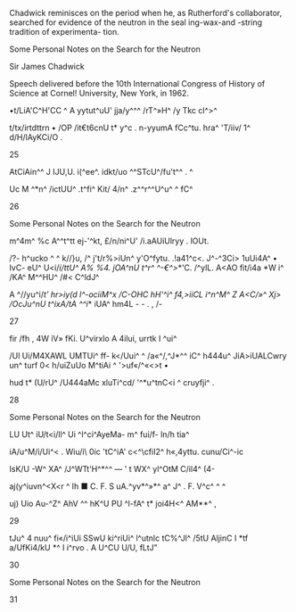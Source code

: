 
Chadwick reminisces on the period when he, as Rutherford's collaborator, searched for evidence of the neutron 
in the seal ing-wax-and -string tradition of experimenta- 
tion. 



Some Personal Notes on the Search for the Neutron 



Sir James Chadwick 



Speech delivered before the 10th International Congress of History 
of Science at Cornel! University, New York, in 1962. 



•t/LiA'C^H'CC ^ A yytut^uU' jja/y^^^ /rT^»H^ /y Tkc cl^&gt;^ 

t/tx/irtdttrn • /OP \/it€t6cnU t* y^c . n-yyumA fCc^tu. hra^ 'T/iiv/ 
1^ d/H/lAyKCi/O . 



25 



AtCiAin^^ J IJU,U. i(^ee^. idkt/uo ^^STcU^/fu't^^ . ^ 

Uc M ^*n^ /ictUU^ .t^fi^ Kit/ 4/n^ .z^^r^^U^u^ ^ fC^ 



26 



Some Personal Notes on the Search for the Neutron 



m^4m^ %c A^^t^tt ej-'^kt, £/n/ni^U' /i.aAUiUlryy . lOUt. 

/?- h^ucko ^ ^ k//}u, /^ j't/r%&gt;iUn^ y'O^fytu. .!a41^c&lt;. J^-^3Ci&gt; 
1uUi4A^ • IvC- eU^ U&lt;i/**i/ttU^ A% %4. jOA^nU t^r*^ ^-€^&gt;**'C. 
/^ylL. A&lt;AO fit/i4a *W i^ /KA^ M^^HU^ /#&lt; C^ldJ^ 

A ^//yu^i/*t' hr&gt;iy(d l^-ociiM^x /C-OHC hH'^i^ f4,&gt;iiCL i^n^M^ 
Z A&lt;C/»^ Xj&gt; /OcJu^nU t^ixA/tA ^^i** iUA^ hm4L - - . , /- 



27 



fir /fh , 4W iV» fKi. U^virxlo A 4ilui, urrtk I ^ui^ 

/Ul Ui/M4XAWL UMTUi^ ff- k&lt;/Uui^ ^ /a«^/,^J*^^ iC^ h444u^ 
JiA&gt;iUALCwry un^ turf 0&lt; h/uiZuUo M^tiAi ^ '&gt;uf«/^«&lt;&gt;t • 

hud t* (U/rU^ /U444aMc xluTi^cd/ '^*u^tnC&lt;i ^ cruyfji^ . 



28 



Some Personal Notes on the Search for the Neutron 



LU Ut^ iU/t&lt;i/ll^ Ui ^l^ci^AyeMa- m^ fui/f- ln/h tia^ 

iA\/u^M/i/Ui^&lt; . Wiu/i\ 0ic 'tC^iA' c&lt;^\cfiI2^ h«,4yttu. cunu/Ci^-ic 

IsK/U -W^ XA^ /J^WTt'H^*^^ — ' t WX^ yl^OtM C/il4^ (4- 

aj(y^iuvn^&lt;X&lt;r ^ Ih ■ C. F. S uA.^yv*^»*^ a^ J^ . F. V^c^ ^ ^ 

uj) Uio Au-^Z^ AhV ^^ hK^U PU ^l-fA^ t* joi4H&lt;^ AM**^ , 



29 



tJu^ 4 nuu^ fi«/i^iUi SSwU ki^riUi^ l^utnlc tC%^Jl^ 
/5tU AljinC I *tf a/UfKi4/kU *^ I i^rvo . A U^CU U/U, fLtJ" 



30 



Some Personal Notes on the Search for the Neutron 






31 

